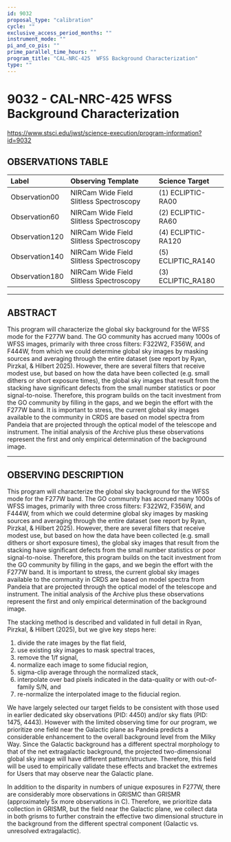 ```yaml
---
id: 9032
proposal_type: "calibration"
cycle: ""
exclusive_access_period_months: ""
instrument_mode: ""
pi_and_co_pis: ""
prime_parallel_time_hours: ""
program_title: "CAL-NRC-425  WFSS Background Characterization"
type: ""
---
```

# 9032 - CAL-NRC-425  WFSS Background Characterization
https://www.stsci.edu/jwst/science-execution/program-information?id=9032
## OBSERVATIONS TABLE
| Label          | Observing Template                         | Science Target           |
| :------------- | :----------------------------------------- | :----------------------- |
| Observation00  | NIRCam Wide Field Slitless Spectroscopy    | (1) ECLIPTIC-RA00        |
| Observation60  | NIRCam Wide Field Slitless Spectroscopy    | (2) ECLIPTIC-RA60        |
| Observation120 | NIRCam Wide Field Slitless Spectroscopy    | (4) ECLIPTIC-RA120       |
| Observation140 | NIRCam Wide Field Slitless Spectroscopy    | (5) ECLIPTIC_RA140       |
| Observation180 | NIRCam Wide Field Slitless Spectroscopy    | (3) ECLIPTIC_RA180       |

---

## ABSTRACT

This program will characterize the global sky background for the WFSS mode for the F277W band. The GO community has accrued many 1000s of WFSS images, primarily with three cross filters: F322W2, F356W, and F444W, from which we could determine global sky images by masking sources and averaging through the entire dataset (see report by Ryan, Pirzkal, & Hilbert 2025). However, there are several filters that receive modest use, but based on how the data have been collected (e.g. small dithers or short exposure times), the global sky images that result from the stacking have significant defects from the small number statistics or poor signal-to-noise. Therefore, this program builds on the tacit investment from the GO community by filling in the gaps, and we begin the effort with the F277W band. It is important to stress, the current global sky images available to the community in CRDS are based on model spectra from Pandeia that are projected through the optical model of the telescope and instrument. The initial analysis of the Archive plus these observations represent the first and only empirical determination of the background image.

---

## OBSERVING DESCRIPTION

This program will characterize the global sky background for the WFSS mode for the F277W band. The GO community has accrued many 1000s of WFSS images, primarily with three cross filters: F322W2, F356W, and F444W, from which we could determine global sky images by masking sources and averaging through the entire dataset (see report by Ryan, Pirzkal, & Hilbert 2025). However, there are several filters that receive modest use, but based on how the data have been collected (e.g. small dithers or short exposure times), the global sky images that result from the stacking have significant defects from the small number statistics or poor signal-to-noise. Therefore, this program builds on the tacit investment from the GO community by filling in the gaps, and we begin the effort with the F277W band. It is important to stress, the current global sky images available to the community in CRDS are based on model spectra from Pandeia that are projected through the optical model of the telescope and instrument. The initial analysis of the Archive plus these observations represent the first and only empirical determination of the background image.

The stacking method is described and validated in full detail in Ryan, Pirzkal, & Hilbert (2025), but we give key steps here:
1. divide the rate images by the flat field,
2. use existing sky images to mask spectral traces,
3. remove the 1/f signal,
4. normalize each image to some fiducial region,
5. sigma-clip average through the normalized stack,
6. interpolate over bad pixels indicated in the data-quality or with out-of-family S/N, and
7. re-normalize the interpolated image to the fiducial region.

We have largely selected our target fields to be consistent with those used in earlier dedicated sky observations (PID: 4450) and/or sky flats (PID: 1475, 4443). However with the limited observing time for our program, we prioritize one field near the Galactic plane as Pandeia predicts a considerable enhancement to the overall background level from the Milky Way. Since the Galactic background has a different spectral morphology to that of the net extragalactic background, the projected two-dimensional global sky image will have different pattern/structure. Therefore, this field will be used to empirically validate these effects and bracket the extremes for Users that may observe near the Galactic plane.

In addition to the disparity in numbers of unique exposures in F277W, there are considerably more observations in GRISMC than GRISMR (approximately 5x more observations in C). Therefore, we prioritize data collection in GRISMR, but the field near the Galactic plane, we collect data in both grisms to further constrain the effective two dimensional structure in the background from the different spectral component (Galactic vs. unresolved extragalactic).